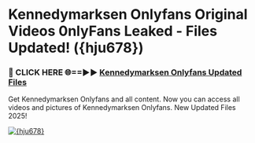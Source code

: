# Kennedymarksen Onlyfans Original Videos 0nlyFans Leaked - Files Updated! ({hju678})

<h3>🔴 CLICK HERE 🌐==►► <a href="https://tinyurl.com/ms9xzufz" rel="nofollow">Kennedymarksen Onlyfans Updated Files</a></h3>

Get Kennedymarksen Onlyfans and all content. Now you can access all videos and pictures of Kennedymarksen Onlyfans. New Updated Files 2025!

[![{hju678}](https://i.imgur.com/PQ7UWWw.gif)](https://tinyurl.com/ms9xzufz)